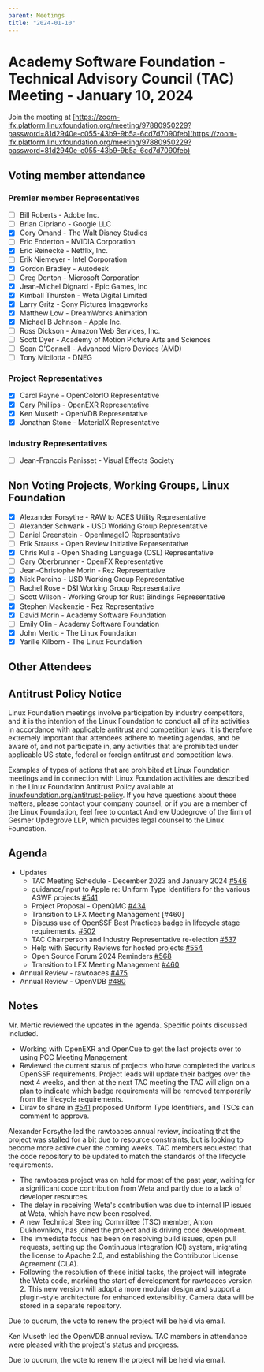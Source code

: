 ```yaml
---
parent: Meetings
title: "2024-01-10"
---
```


# Academy Software Foundation - Technical Advisory Council (TAC) Meeting - January 10, 2024

Join the meeting at [https://zoom-lfx.platform.linuxfoundation.org/meeting/97880950229?password=81d2940e-c055-43b9-9b5a-6cd7d7090feb](https://zoom-lfx.platform.linuxfoundation.org/meeting/97880950229?password=81d2940e-c055-43b9-9b5a-6cd7d7090feb)

## Voting member attendance

### Premier member Representatives

- [ ] Bill Roberts - Adobe Inc.
- [ ] Brian Cipriano - Google LLC
- [x] Cory Omand - The Walt Disney Studios
- [ ] Eric Enderton - NVIDIA Corporation
- [x] Eric Reinecke - Netflix, Inc.
- [ ] Erik Niemeyer - Intel Corporation
- [x] Gordon Bradley - Autodesk
- [ ] Greg Denton - Microsoft Corporation
- [x] Jean-Michel Dignard - Epic Games, Inc
- [x] Kimball Thurston - Weta Digital Limited
- [x] Larry Gritz - Sony Pictures Imageworks
- [x] Matthew Low - DreamWorks Animation
- [x] Michael B Johnson - Apple Inc.
- [ ] Ross Dickson - Amazon Web Services, Inc.
- [ ] Scott Dyer - Academy of Motion Picture Arts and Sciences
- [ ] Sean O'Connell - Advanced Micro Devices (AMD)
- [ ] Tony Micilotta - DNEG

### Project Representatives

- [x] Carol Payne - OpenColorIO Representative
- [x] Cary Phillips - OpenEXR Representative
- [x] Ken Museth - OpenVDB Representative
- [x] Jonathan Stone - MaterialX Representative

### Industry Representatives

- [ ] Jean-Francois Panisset - Visual Effects Society

## Non Voting Projects, Working Groups, Linux Foundation

- [x] Alexander Forsythe - RAW to ACES Utility Representative
- [ ] Alexander Schwank - USD Working Group Representative
- [ ] Daniel Greenstein - OpenImageIO Representative
- [ ] Erik Strauss - Open Review Initiative Representative
- [x] Chris Kulla - Open Shading Language (OSL) Representative
- [ ] Gary Oberbrunner - OpenFX Representative
- [ ] Jean-Christophe Morin - Rez Representative
- [x] Nick Porcino - USD Working Group Representative
- [ ] Rachel Rose - D&I Working Group Representative
- [ ] Scott Wilson - Working Group for Rust Bindings Representative
- [x] Stephen Mackenzie - Rez Representative
- [x] David Morin - Academy Software Foundation
- [ ] Emily Olin - Academy Software Foundation
- [x] John Mertic - The Linux Foundation
- [x] Yarille Kilborn - The Linux Foundation

## Other Attendees

## Antitrust Policy Notice

Linux Foundation meetings involve participation by industry competitors, and it
is the intention of the Linux Foundation to conduct all of its activities in
accordance with applicable antitrust and competition laws. It is therefore
extremely important that attendees adhere to meeting agendas, and be aware of,
and not participate in, any activities that are prohibited under applicable US
state, federal or foreign antitrust and competition laws.

Examples of types of actions that are prohibited at Linux Foundation meetings
and in connection with Linux Foundation activities are described in the Linux
Foundation Antitrust Policy available at
[linuxfoundation.org/antitrust-policy](https://www.linuxfoundation.org/antitrust-policy).
If you have questions about these matters, please contact your company counsel,
or if you are a member of the Linux Foundation, feel free to contact Andrew
Updegrove of the firm of Gesmer Updegrove LLP, which provides legal counsel to
the Linux Foundation.

## Agenda

- Updates
  - TAC Meeting Schedule - December 2023 and January 2024 [#546](https://github.com/AcademySoftwareFoundation/tac/issues/546)
  - guidance/input to Apple re: Uniform Type Identifiers for the various ASWF projects  [#541](https://github.com/AcademySoftwareFoundation/tac/issues/541)
  - Project Proposal - OpenQMC [#434](https://github.com/AcademySoftwareFoundation/tac/issues/434)
  - Transition to LFX Meeting Management [#460]
  - Discuss use of OpenSSF Best Practices badge in lifecycle stage requirements. [#502](https://github.com/AcademySoftwareFoundation/tac/issues/502)
  - TAC Chairperson and Industry Representative re-election [#537](https://github.com/AcademySoftwareFoundation/tac/issues/537)
  - Help with Security Reviews for hosted projects [#554](https://github.com/AcademySoftwareFoundation/tac/issues/554)
  - Open Source Forum 2024 Reminders [#568](https://github.com/AcademySoftwareFoundation/tac/issues/568)
  - Transition to LFX Meeting Management  [#460](https://github.com/AcademySoftwareFoundation/tac/issues/460)
- Annual Review - rawtoaces [#475](https://github.com/AcademySoftwareFoundation/tac/issues/475)
- Annual Review - OpenVDB [#480](https://github.com/AcademySoftwareFoundation/tac/issues/480)

## Notes

Mr. Mertic reviewed the updates in the agenda. Specific points discussed included.

- Working with OpenEXR and OpenCue to get the last projects over to using PCC Meeting Management
- Reviewed the current status of projects who have completed the various OpenSSF requirements. Project leads will update their badges over the next 4 weeks, and then at the next TAC meeting the TAC will align on a plan to indicate which badge requirements will be removed temporarily from the lifecycle requirements.
- Dirav to share in [#541](https://github.com/AcademySoftwareFoundation/tac/issues/541) proposed Uniform Type Identifiers, and TSCs can comment to approve.

Alexander Forsythe led the rawtoaces annual review, indicating that the project was stalled for a bit due to resource constraints, but is looking to become more active over the coming weeks. TAC members requested that the code repository to be updated to match the standards of the lifecycle requirements.

- The rawtoaces project was on hold for most of the past year, waiting for a significant code contribution from Weta and partly due to a lack of developer resources.
- The delay in receiving Weta's contribution was due to internal IP issues at Weta, which have now been resolved.
- A new Technical Steering Committee (TSC) member, Anton Dukhovnikov, has joined the project and is driving code development.
- The immediate focus has been on resolving build issues, open pull requests, setting up the Continuous Integration (CI) system, migrating the license to Apache 2.0, and establishing the Contributor License Agreement (CLA).
- Following the resolution of these initial tasks, the project will integrate the Weta code, marking the start of development for rawtoaces version 2. This new version will adopt a more modular design and support a plugin-style architecture for enhanced extensibility. Camera data will be stored in a separate repository.

Due to quorum, the vote to renew the project will be held via email.

Ken Museth led the OpenVDB annual review. TAC members in attendance were pleased with the project's status and progress.

Due to quorum, the vote to renew the project will be held via email.
